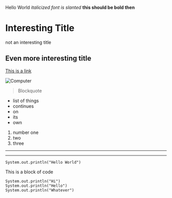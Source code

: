 Hello World
*italicized font is slanted*
**this should be bold then**

# Interesting Title
not an interesting title

## Even more interesting title

[This is a link](https://commonmark.org/help/)

![Computer](http://url/b.jpg)

> Blockquote

- list of things
- continues
- on
- its
- own
1. number one
2. two
3. three

---
***
`System.out.println("Hello World")`

This is a block of code
```
System.out.println("Hi")
System.out.println("Hello")
System.out.println("Whatever")
```

